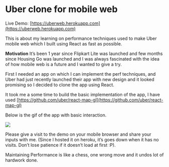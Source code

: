 # Uber clone for mobile web

Live Demo: [https://uberweb.herokuapp.com](https://uberweb.herokuapp.com)

This is about my learning on performance techniques used to make Uber
mobile web which I built using React as fast as possible.

**Motivation**
It’s been 1 year since Flipkart Lite was launched and few months
since Housing Go was launched and I was always fascinated with the idea of how
mobile web is a future and I wanted to give a try.

First I needed an app on which I can implement the perf techniques, and Uber had
just recently launched their app with new design and it looked promising so I
decided to clone the app using React.

It took me a some time to build the basic implementation of the app, I have used
[https://github.com/uber/react-map-gl](https://github.com/uber/react-map-gl)

Below is the gif of the app with basic interaction.

![](blob:https://medium.com/654bd963-ef1e-49dd-bd7d-ecab86916a3d)

Please give a visit to the demo on your mobile browser and share your inputs with me. (Since I hosted it on heroku, it’s goes down when it has no visits. Don’t lose patience if it doesn’t load at first :P).

Maintaining Performance is like a chess, one wrong move and it undos lot of hardwork done.